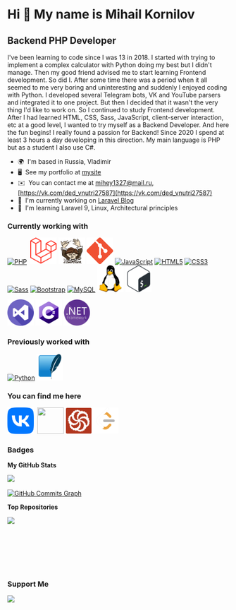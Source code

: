 Hi 👋 My name is Mihail Kornilov
================================

Backend PHP Developer
---------------------

I've been learning to code since I was 13 in 2018. I started with trying to implement a complex calculator with Python doing my best but I didn't manage. Then my good friend advised me to start learning Frontend development. So did I. After some time there was a period when it all seemed to me very boring and uninteresting and suddenly I enjoyed coding with Python. I developed several Telegram bots, VK and YouTube parsers and integrated it to one project. But then I decided that it wasn't the very thing I'd like to work on. So I continued to study Frontend development. After I had learned HTML, CSS, Sass, JavaScript, client-server interaction, etc at a good level, I wanted to try myself as a Backend Developer. And here the fun begins! I really found a passion for Backend! Since 2020 I spend at least 3 hours a day developing in this direction. My main language is PHP but as a student I also use C#.

* 🌍  I'm based in Russia, Vladimir
* 🖥️  See my portfolio at [mysite](https://mrkitty.com)
* ✉️  You can contact me at [mihey1327@mail.ru](mailto:mihey1327@mail.ru), [https://vk.com/ded_vnutri27587](https://vk.com/ded_vnutri27587)
* 🚀  I'm currently working on [Laravel Blog](http://github.com/muxailk/laravel_blog)
* 🧠  I'm learning Laravel 9, Linux, Architectural principles

### Currently working with


<p align="left">
<a href="https://www.php.net/" target="_blank" rel="noreferrer"><img src="https://raw.githubusercontent.com/danielcranney/readme-generator/main/public/icons/skills/php-colored.svg" width="60" height="60" alt="PHP" /></a>&nbsp;
<a href="https://laravel.com/" target="_blank" rel="noreferrer"><img src="icons/Laravel.png" width="60" height="60" alt="Laravel" /></a>
<a href="https://getcomposer.org/" target="_blank" rel="noreferrer"><img src="icons/Composer.png" width="60" height="60" alt="Composer" /></a>
<a href="https://git-scm.com/" target="_blank" rel="noreferrer"><img src="icons/Git.png" width="60" height="60" alt="Git" /></a>
<a href="https://developer.mozilla.org/en-US/docs/Web/JavaScript" target="_blank" rel="noreferrer"><img src="https://raw.githubusercontent.com/danielcranney/readme-generator/main/public/icons/skills/javascript-colored.svg" width="60" height="60" alt="JavaScript" /></a>
<a href="https://developer.mozilla.org/en-US/docs/Glossary/HTML5" target="_blank" rel="noreferrer"><img src="https://raw.githubusercontent.com/danielcranney/readme-generator/main/public/icons/skills/html5-colored.svg" width="60" height="60" alt="HTML5" /></a>
<a href="https://www.w3.org/TR/CSS/#css" target="_blank" rel="noreferrer"><img src="https://raw.githubusercontent.com/danielcranney/readme-generator/main/public/icons/skills/css3-colored.svg" width="60" height="60" alt="CSS3" /></a>
<a href="https://sass-lang.com/" target="_blank" rel="noreferrer"><img src="https://raw.githubusercontent.com/danielcranney/readme-generator/main/public/icons/skills/sass-colored.svg" width="60" height="60" alt="Sass" /></a>
<a href="https://getbootstrap.com/" target="_blank" rel="noreferrer"><img src="https://raw.githubusercontent.com/danielcranney/readme-generator/main/public/icons/skills/bootstrap-colored.svg" width="60" height="60" alt="Bootstrap" /></a>
<a href="https://www.mysql.com/" target="_blank" rel="noreferrer"><img src="https://raw.githubusercontent.com/danielcranney/readme-generator/main/public/icons/skills/mysql-colored.svg" width="60" height="60" alt="MySQL" /></a>
<a href="https://www.linux.org/" target="_blank" rel="noreferrer"><img src="icons/Linux.png" width="60" height="60" alt="Linux" /></a>
<a href="https://www.gnu.org" target="_blank" rel="noreferrer"><img src="icons/Bash.png" width="60" height="60" alt="Bash" /></a>
  
<a href="https://visualstudio.microsoft.com/ru/" target="_blank" rel="noreferrer"><img src="icons/VisualStudio.png" width="60" height="60" alt="VisualStudio" /></a>
<a href="https://learn.microsoft.com/en-us/dotnet/csharp/" target="_blank" rel="noreferrer"><img src="icons/CSharp.png" width="60" height="60" alt="CSharp" /></a> 
<a href="https://learn.microsoft.com/en-us/dotnet/" target="_blank" rel="noreferrer"><img src="icons/DotNet.png" width="60" height="60" alt=".NET" /></a>
</p>

### Previously worked with

<a href="https://www.python.org/" target="_blank" rel="noreferrer"><img src="https://raw.githubusercontent.com/danielcranney/readme-generator/main/public/icons/skills/python-colored.svg" width="60" height="60" alt="Python" /></a>
<a href="https://www.sqlite.org/" target="_blank" rel="noreferrer"><img src="icons/SQLite.png" width="60" height="60" alt="SQLite" /></a>

### You can find me here

<p align="left"> <a href="https://vk.com/ded_vnutri27587" target="_blank" rel="noreferrer"><img src="icons/VK.png" width="60" height="60" /></a>
&nbsp;<a href="https://www.github.com/muxailk" target="_blank" rel="noreferrer"><img src="https://raw.githubusercontent.com/danielcranney/readme-generator/main/public/icons/socials/github.svg" width="60" height="60" /></a>&nbsp;<a href="https://www.codewars.com/users/MashkaKakashka2011" target="_blank" rel="noreferrer"><img src="icons/Codewars.svg" width="60" height="60" /></a><a href="https://leetcode.com/Mihey0104/" target="_blank" rel="noreferrer"><img src="icons/Leetcode.png" width="60" height="60" /></a></p>

### Badges

<b>My GitHub Stats</b>

<a href="http://www.github.com/muxailk"><img src="https://github-readme-streak-stats.herokuapp.com/?user=muxailk&stroke=ffffff&background=1c1917&ring=0891b2&fire=0891b2&currStreakNum=ffffff&currStreakLabel=0891b2&sideNums=ffffff&sideLabels=ffffff&dates=ffffff&hide_border=true" /></a>

<a href="http://www.github.com/muxailk"><img src="https://github-readme-activity-graph.cyclic.app/graph?username=muxailk&bg_color=1c1917&color=ffffff&line=0891b2&point=ffffff&area_color=1c1917&area=true&hide_border=true&custom_title=GitHub%20Commits%20Graph" alt="GitHub Commits Graph" /></a>

<b>Top Repositories</b>

<div width="100%" align="center"><a href="https://github.com/muxailk/laravel_blog" align="left"><img align="left" width="45%" src="https://github-readme-stats.vercel.app/api/pin/?username=muxailk&repo=laravel_blog&title_color=0891b2&text_color=ffffff&icon_color=0891b2&bg_color=1c1917&hide_border=true&locale=en" /></a></div><br /><br /><br /><br /><br /><br /><br />

### Support Me

<a href="https://www.buymeacoffee.com/muxailk"><img src="https://cdn.buymeacoffee.com/buttons/v2/default-yellow.png" width="200" /></a>
